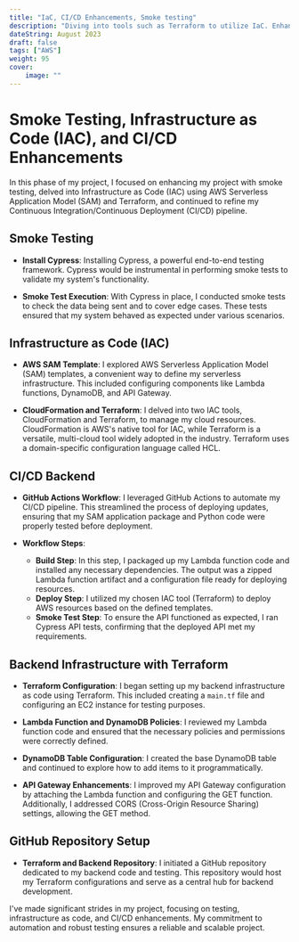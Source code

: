 ```yaml
---
title: "IaC, CI/CD Enhancements, Smoke testing"
description: "Diving into tools such as Terraform to utilize IaC. Enhancing CI/CD pipeline and testing."
dateString: August 2023
draft: false
tags: ["AWS"]
weight: 95
cover:
    image: ""
---
```


# Smoke Testing, Infrastructure as Code (IAC), and CI/CD Enhancements

In this phase of my project, I focused on enhancing my project with smoke testing, delved into Infrastructure as Code (IAC) using AWS Serverless Application Model (SAM) and Terraform, and continued to refine my Continuous Integration/Continuous Deployment (CI/CD) pipeline.

## Smoke Testing

- **Install Cypress**: Installing Cypress, a powerful end-to-end testing framework. Cypress would be instrumental in performing smoke tests to validate my system's functionality.

- **Smoke Test Execution**: With Cypress in place, I conducted smoke tests to check the data being sent and to cover edge cases. These tests ensured that my system behaved as expected under various scenarios.

## Infrastructure as Code (IAC)

- **AWS SAM Template**: I explored AWS Serverless Application Model (SAM) templates, a convenient way to define my serverless infrastructure. This included configuring components like Lambda functions, DynamoDB, and API Gateway.

- **CloudFormation and Terraform**: I delved into two IAC tools, CloudFormation and Terraform, to manage my cloud resources. CloudFormation is AWS's native tool for IAC, while Terraform is a versatile, multi-cloud tool widely adopted in the industry. Terraform uses a domain-specific configuration language called HCL.

## CI/CD Backend

- **GitHub Actions Workflow**: I leveraged GitHub Actions to automate my CI/CD pipeline. This streamlined the process of deploying updates, ensuring that my SAM application package and Python code were properly tested before deployment.

- **Workflow Steps**:
   - **Build Step**: In this step, I packaged up my Lambda function code and installed any necessary dependencies. The output was a zipped Lambda function artifact and a configuration file ready for deploying resources.
   - **Deploy Step**: I utilized my chosen IAC tool (Terraform) to deploy AWS resources based on the defined templates.
   - **Smoke Test Step**: To ensure the API functioned as expected, I ran Cypress API tests, confirming that the deployed API met my requirements.

## Backend Infrastructure with Terraform

- **Terraform Configuration**: I began setting up my backend infrastructure as code using Terraform. This included creating a `main.tf` file and configuring an EC2 instance for testing purposes.

- **Lambda Function and DynamoDB Policies**: I reviewed my Lambda function code and ensured that the necessary policies and permissions were correctly defined.

- **DynamoDB Table Configuration**: I created the base DynamoDB table and continued to explore how to add items to it programmatically.

- **API Gateway Enhancements**: I improved my API Gateway configuration by attaching the Lambda function and configuring the GET function. Additionally, I addressed CORS (Cross-Origin Resource Sharing) settings, allowing the GET method.

## GitHub Repository Setup

- **Terraform and Backend Repository**: I initiated a GitHub repository dedicated to my backend code and testing. This repository would host my Terraform configurations and serve as a central hub for backend development.

I've made significant strides in my project, focusing on testing, infrastructure as code, and CI/CD enhancements. My commitment to automation and robust testing ensures a reliable and scalable project.
